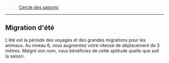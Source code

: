 ﻿---
!GenericItem
Id: druid_seasons_hd.md#migration-dété
ParentLink: druid_seasons_hd.md#cercle-des-saisons
Name: Migration d'été
ParentName: Cercle des saisons
NameLevel: 2
Attributes: {}
---
> [Cercle des saisons](hd_druid_seasons.md)

---

## Migration d'été

L'été est la période des voyages et des grandes migrations pour les animaux. Au niveau 6, vous augmentez votre vitesse de déplacement de 3 mètres. Malgré son nom, vous bénéficiez de cette aptitude quelle que soit la saison.

